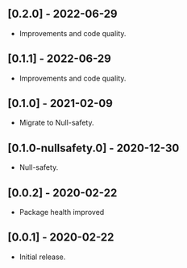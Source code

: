 ## [0.2.0] - 2022-06-29

* Improvements and code quality.

## [0.1.1] - 2022-06-29

* Improvements and code quality.
  
## [0.1.0] - 2021-02-09

* Migrate to Null-safety.

## [0.1.0-nullsafety.0] - 2020-12-30

* Null-safety.

## [0.0.2] - 2020-02-22

* Package health improved

## [0.0.1] - 2020-02-22

* Initial release.
